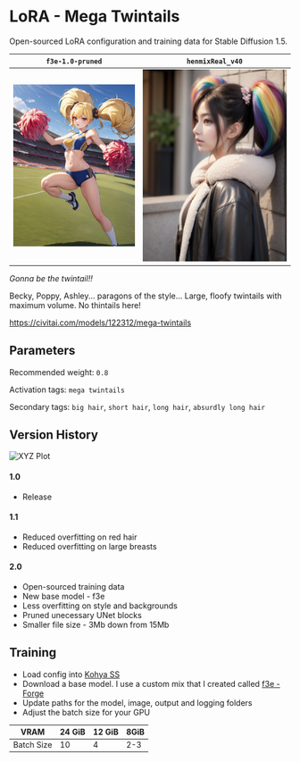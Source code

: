 # LoRA - Mega Twintails

Open-sourced LoRA configuration and training data for Stable Diffusion 1.5.

| `f3e-1.0-pruned`                                     | `henmixReal_v40`                                     |
|----------------------------------------|-----------------------------------------------|
| ![2D](2.0/f3e-1.0-pruned-e1dc7b68.png) | ![Realistic](2.0/henmixReal_v40-47cb6479.png) |

_Gonna be the twintail!!_

Becky, Poppy, Ashley... paragons of the style... Large, floofy twintails with maximum volume. No thintails here!

https://civitai.com/models/122312/mega-twintails

## Parameters

Recommended weight: `0.8`

Activation tags: `mega twintails`

Secondary tags: `big hair`, `short hair`, `long hair`, `absurdly long hair`

## Version History

![XYZ Plot](2.0/xyz0.png)

#### 1.0

* Release

#### 1.1

* Reduced overfitting on red hair
* Reduced overfitting on large breasts

#### 2.0

* Open-sourced training data
* New base model - f3e
* Less overfitting on style and backgrounds
* Pruned unecessary UNet blocks
* Smaller file size - 3Mb down from 15Mb

## Training

* Load config into [Kohya SS](https://github.com/bmaltais/kohya_ss)
* Download a base model. I use a custom mix that I created called [f3e - Forge](TODO)
* Update paths for the model, image, output and logging folders
* Adjust the batch size for your GPU

| VRAM       | 24 GiB | 12 GiB | 8GiB |
|------------|--------|--------|------|
| Batch Size | 10     | 4      | 2-3  |
